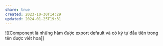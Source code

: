 ```yaml
---
share: true
created: 2023-10-30T14:29
updated: 2024-01-25T19:31
---
```

![[Component là những hàm được export default và có ký tự đầu tiên trong tên được viết hoa]]